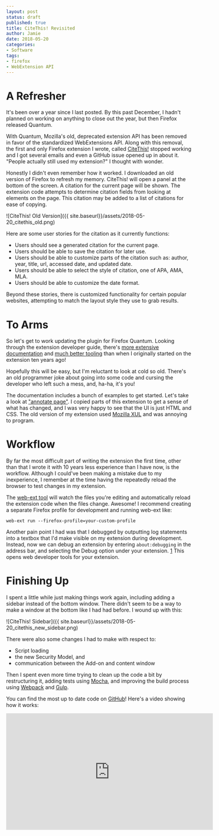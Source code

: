 ```yaml
---
layout: post
status: draft
published: true
title: CiteThis! Revisited
author: Jamie
date: 2018-05-20
categories:
- Software
tags:
- firefox
- WebExtension API
---
```


A Refresher
===========

It's been over a year since I last posted. By this past December, I
hadn't planned on working on anything to close out the year, but then
Firefox released Quantum.

With Quantum, Mozilla's old, deprecated extension API has been removed
in favor of the standardized WebExtensions API. Along with this removal,
the first and only Firefox extension I wrote, called
[CiteThis!](https://addons.mozilla.org/en-US/firefox/addon/cite-this/)
stopped working and I got several emails and even a GitHub issue opened
up in about it. "People actually still used my extension?" I thought
with wonder.

Honestly I didn't even remember how it worked. I downloaded an old
version of Firefox to refresh my memory. CiteThis! will open a panel at
the bottom of the screen. A citation for the current page will be shown. The
extension code attempts to determine citation fields from looking at
elements on the page. This citation may be added to a list
of citations for ease of copying.

![CiteThis! Old Version]({{ site.baseurl}}/assets/2018-05-20_citethis_old.png)

Here are some user stories for the citation as it currently functions:

* Users should see a generated citation for the current page.
* Users should be able to save the citation for later use.
* Users should be able to customize parts of the citation such as:
  author, year, title, url, accessed date, and updated date.
* Users should be able to select the style of citation, one of APA, AMA, MLA.
* Users should be able to customize the date format.

Beyond these stories, there is customized functionality for certain
popular websites, attempting to match the layout style they use to grab
results.

To Arms
=======

So let's get to work updating the plugin for Firefox Quantum. Looking
through the extension developer guide, there's [more extensive
documentation](https://developer.mozilla.org/en-US/Add-ons/WebExtensions)
and [much better tooling](https://github.com/mozilla/web-ext)
than when I originally started on the extension ten years ago!

Hopefully this will be easy, but I'm reluctant to look at cold so old.
There's an old programmer joke about going into some code and cursing
the developer who left such a mess, and, ha-ha, it's you!

The documentation includes a bunch of examples to get started. Let's
take a look at ["annotate page"](https://github.com/mdn/webextensions-examples/tree/master/annotate-page). I copied parts of this extension to get a sense of
what has changed, and I was very happy to see that the UI is just HTML
and CSS. The old version of my extension used
[Mozilla XUL](https://developer.mozilla.org/en-US/docs/Mozilla/Tech/XUL) and
was annoying to program.

Workflow
========

By far the most difficult part of writing the extension the first time,
other than that I wrote it with 10 years less experience than I have
now, is the workflow. Although I could've been making a mistake due to
my inexperience, I remember at the time having the repeatedly reload the
browser to test changes in my extension.

The [web-ext tool](https://developer.mozilla.org/en-US/Add-ons/WebExtensions/Getting_started_with_web-ext)
will watch the files you're editing and automatically reload the
extension code when the files change. Awesome! I recommend creating a
separate Firefox profile for development and running web-ext like:

```
web-ext run --firefox-profile=your-custom-profile
```

Another pain point I had was that I debugged by outputting log
statements into a textbox that I'd make visible on my extension during
development.  Instead, now we can debug an extension by entering
`about:debugging` in the address bar, and selecting the Debug option
under your extension. [1] This opens web developer tools for your
extension.

Finishing Up
============

I spent a little while just making things work again, including adding
a sidebar instead of the bottom window. There didn't seem to be a way to
make a window at the bottom like I had had before. I wound up with this:

![CiteThis! Sidebar]({{ site.baseurl}}/assets/2018-05-20_citethis_new_sidebar.png)

There were also some changes I had to make with respect to:

* Script loading
* the new Security Model, and
* communication between the Add-on and content window

Then I spent even more time trying to clean up the code a bit by
restructuring it, adding tests using [Mocha](https://mochajs.org/), and
improving the build process using [Webpack](https://webpack.js.org/) and
[Gulp](https://gulpjs.com/).

You can find the most up to date code on
[GitHub](https://github.com/jamiely/citethis)! Here's a video showing
how it works:

<iframe width="560" height="315" src="https://www.youtube.com/embed/eBX0lP4gL-U" frameborder="0" allow="autoplay; encrypted-media" allowfullscreen></iframe>

[1]: https://developer.mozilla.org/en-US/Add-ons/WebExtensions/Debugging




